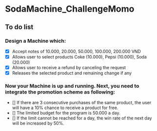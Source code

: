 # SodaMachine_ChallengeMomo

## To do list
### Design a Machine which:
- [x] Accept notes of 10.000, 20.000, 50.000, 100.000, 200.000 VND
- [x] Allows user to select products Coke (10.000), Pepsi (10.000), Soda (20.000)
- [x] Allows user to receive a refund by canceling the request
- [x] Releases the selected product and remaining change if any

### Now your Machine is up and running. Next, you need to integrate the promotion scheme as following:
- [] If there are 3 consecutive purchases of the same product, the user will have a 10% chance to receive a product for
  free.
- [] The limited budget for the program is 50.000 a day.
- [] If the limit cannot be reached for a day, the win rate of the next day will be increased by 50%.
